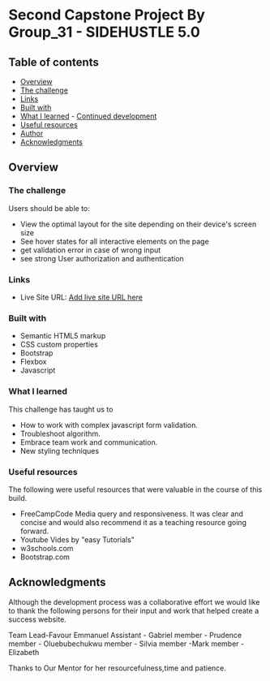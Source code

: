 # Second Capstone Project By Group_31 - SIDEHUSTLE 5.0


## Table of contents

- [Overview](#overview)
 - [The challenge](#the-challenge)
- [Links](#links)
- [Built with](#built-with)
- [What I learned](#what-i-learned) - [Continued development](#continued-development)
- [Useful resources](#useful-resources)
- [Author](#author)
- [Acknowledgments](#acknowledgments)

## Overview

### The challenge

Users should be able to:

- View the optimal layout for the site depending on their device's screen size
- See hover states for all interactive elements on the page
- get validation error in case of wrong input
- see strong User authorization and authentication

### Links

- Live Site URL: [Add live site URL here](https://your-live-site-url.com)


### Built with

- Semantic HTML5 markup
- CSS custom properties
- Bootstrap
- Flexbox
- Javascript

### What I learned
This challenge has taught us to 
- How to work with complex javascript form validation. 
- Troubleshoot algorithm.
- Embrace team work and communication.
- New styling techniques

### Useful resources
The following were useful resources that were valuable in the course of this build.

- FreeCampCode Media query and responsiveness. It was clear and concise and would also recommend it as a teaching resource going forward.
- Youtube Vides by  "easy Tutorials"
- w3schools.com
- Bootstrap.com

## Acknowledgments

Although the development process was a collaborative effort we would like to thank the following persons for their input and work that helped create a success website.

Team Lead-Favour Emmanuel 
Assistant - Gabriel
member - Prudence
member - Oluebubechukwu
member - Silvia
member -Mark
member - Elizabeth

Thanks to Our Mentor for her resourcefulness,time and patience.

